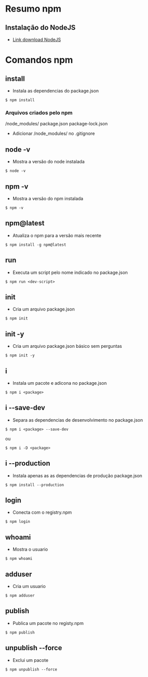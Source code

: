 # Resumo npm

## Instalação do NodeJS
* [Link download NodeJS](https://nodejs.org)


# Comandos npm

## install
* Instala as dependencias do package.json
```
$ npm install
```

### Arquivos criados pelo npm
/node_modules/
package.json
package-lock.json

* Adicionar /node_modules/ no .gitignore

## node -v
* Mostra a versão do node instalada
```
$ node -v
```

## npm -v
* Mostra a versão do npm instalada
```
$ npm -v
```

## npm@latest
* Atualiza o npm para a versão mais recente
```
$ npm install -g npm@latest
```

## run
* Executa um script pelo nome indicado no package.json
```
$ npm run <dev-script>
```

## init
* Cria um arquivo package.json
```
$ npm init
```

## init -y
* Cria um arquivo package.json básico sem perguntas
```
$ npm init -y
```

## i 
* Instala um pacote e adicona no package.json
```
$ npm i <package>
```

## i --save-dev 
* Separa as dependencias de desenvolvimento no package.json
```
$ npm i <package> --save-dev
```
ou
```
$ npm i -D <package> 
```

## i --production
* Instala apenas as as dependencias de produção package.json
```
$ npm install --production
```

## login
* Conecta com o registry.npm
```
$ npm login
```

## whoami
* Mostra o usuario
```
$ npm whoami
```

## adduser
* Cria um usuario
```
$ npm adduser
```

## publish
* Publica um pacote no registy.npm
```
$ npm publish
```

## unpublish --force
* Exclui um pacote
```
$ npm unpublish --force
```
